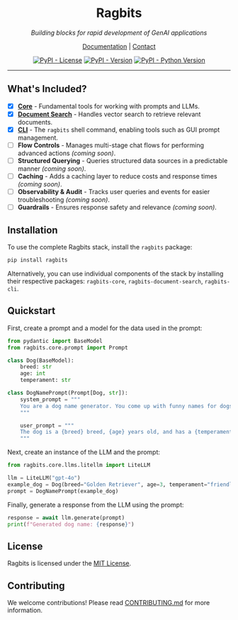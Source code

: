 <div align="center">

<h1>Ragbits</h1>

*Building blocks for rapid development of GenAI applications*

[Documentation](https://ragbits.deepsense.ai) | [Contact](https://deepsense.ai/contact/)

[![PyPI - License](https://img.shields.io/pypi/l/ragbits)](https://pypi.org/project/ragbits)
[![PyPI - Version](https://img.shields.io/pypi/v/ragbits)](https://pypi.org/project/ragbits)
[![PyPI - Python Version](https://img.shields.io/pypi/pyversions/ragbits)](https://pypi.org/project/ragbits)

</div>

---

## What's Included?

- [X] **[Core](packages/ragbits-core)** - Fundamental tools for working with prompts and LLMs.
- [X] **[Document Search](packages/ragbits-document-search)** - Handles vector search to retrieve relevant documents.
- [X] **[CLI](packages/ragbits-cli)** - The `ragbits` shell command, enabling tools such as GUI prompt management.
- [ ] **Flow Controls** - Manages multi-stage chat flows for performing advanced actions *(coming soon)*.
- [ ] **Structured Querying** - Queries structured data sources in a predictable manner *(coming soon)*.
- [ ] **Caching** - Adds a caching layer to reduce costs and response times *(coming soon)*.
- [ ] **Observability & Audit** - Tracks user queries and events for easier troubleshooting *(coming soon)*.
- [ ] **Guardrails** - Ensures response safety and relevance *(coming soon)*.

## Installation

To use the complete Ragbits stack, install the `ragbits` package:

```sh
pip install ragbits
```

Alternatively, you can use individual components of the stack by installing their respective packages: `ragbits-core`, `ragbits-document-search`, `ragbits-cli`.

## Quickstart

First, create a prompt and a model for the data used in the prompt:

```python
from pydantic import BaseModel
from ragbits.core.prompt import Prompt

class Dog(BaseModel):
    breed: str
    age: int
    temperament: str

class DogNamePrompt(Prompt[Dog, str]):
    system_prompt = """
    You are a dog name generator. You come up with funny names for dogs given the dog details.
    """

    user_prompt = """
    The dog is a {breed} breed, {age} years old, and has a {temperament} temperament.
    """
```

Next, create an instance of the LLM and the prompt:

```python
from ragbits.core.llms.litellm import LiteLLM

llm = LiteLLM("gpt-4o")
example_dog = Dog(breed="Golden Retriever", age=3, temperament="friendly")
prompt = DogNamePrompt(example_dog)
```

Finally, generate a response from the LLM using the prompt:

```python
response = await llm.generate(prompt)
print(f"Generated dog name: {response}")
```

<!--
TODO:
Add links to quickstart guides for individual packages, demonstrating how to extend this with their functionality.
Add a link to the full tutorial.
-->

## License

Ragbits is licensed under the [MIT License](LICENSE).

## Contributing

We welcome contributions! Please read [CONTRIBUTING.md](CONTRIBUTING.md) for more information.
